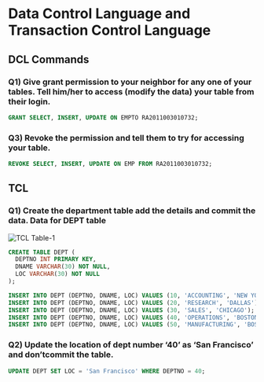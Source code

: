 # Data Control Language and Transaction Control Language

## DCL Commands

### Q1) Give grant permission to your neighbor for any one of your tables. Tell him/her to access (modify the data) your table from their login.

``` sql
GRANT SELECT, INSERT, UPDATE ON EMPTO RA2011003010732;
```


### Q3) Revoke the permission and tell them to try for accessing your table.

``` sql
REVOKE SELECT, INSERT, UPDATE ON EMP FROM RA2011003010732;
```

## TCL

### Q1) Create the department table add the details and commit the data. Data for DEPT table
![TCL Table-1](https://user-images.githubusercontent.com/69889418/221097302-33d3fe54-ef30-4550-9e3d-5f033ea5977f.png)
``` sql
CREATE TABLE DEPT (
  DEPTNO INT PRIMARY KEY,
  DNAME VARCHAR(30) NOT NULL,
  LOC VARCHAR(30) NOT NULL
);

INSERT INTO DEPT (DEPTNO, DNAME, LOC) VALUES (10, 'ACCOUNTING', 'NEW YORK');
INSERT INTO DEPT (DEPTNO, DNAME, LOC) VALUES (20, 'RESEARCH', 'DALLAS');
INSERT INTO DEPT (DEPTNO, DNAME, LOC) VALUES (30, 'SALES', 'CHICAGO');
INSERT INTO DEPT (DEPTNO, DNAME, LOC) VALUES (40, 'OPERATIONS', 'BOSTON');
INSERT INTO DEPT (DEPTNO, DNAME, LOC) VALUES (50, 'MANUFACTURING', 'BOSTON');

```

### Q2) Update the location of dept number ‘40’ as ‘San Francisco’ and don’tcommit the table.

``` sql
UPDATE DEPT SET LOC = 'San Francisco' WHERE DEPTNO = 40;
```

